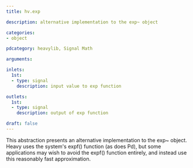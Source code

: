```yaml
---
title: hv.exp

description: alternative implementation to the exp~ object

categories:
- object

pdcategory: heavylib, Signal Math

arguments:

inlets:
  1st:
  - type: signal
    description: input value to exp function

outlets:
  1st:
  - type: signal
    description: output of exp function

draft: false
---
```

This abstraction presents an alternative implementation to the exp~ object. Heavy uses the system's expf() function (as does Pd), but some applications may wish to avoid the expf() function entirely, and instead use this reasonably fast approximation.

